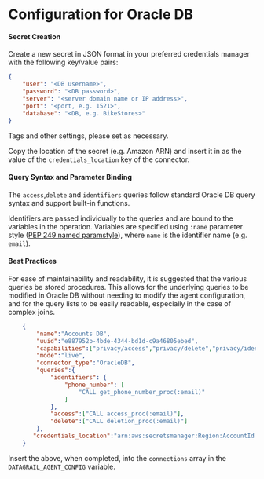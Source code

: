 # Configuration for Oracle DB

#### Secret Creation

Create a new secret in JSON format in your preferred credentials manager with the following key/value pairs:
```json
{
    "user": "<DB username>",
    "password": "<DB password>",
    "server": "<server domain name or IP address>",
    "port": "<port, e.g. 1521>",
    "database": "<DB, e.g. BikeStores>"
}
```
Tags and other settings, please set as necessary.

Copy the location of the secret (e.g. Amazon ARN) and insert it in as the value of the `credentials_location` key of the connector.

#### Query Syntax and Parameter Binding
The `access`,`delete` and `identifiers` queries follow standard Oracle DB query syntax and support built-in functions. 

Identifiers are passed individually to the queries and are bound to the variables in the operation. Variables are specified using `:name` parameter style ([PEP 249 named paramstyle](https://peps.python.org/pep-0249/#paramstyle)), where `name` is the identifier name (e.g. `email`).

#### Best Practices
For ease of maintainability and readability, it is suggested that the various queries be stored procedures. This allows for the underlying queries to be modified in Oracle DB without needing to modify the agent configuration, and for the query lists to be easily readable, especially in the case of complex joins.
```json
    {
        "name":"Accounts DB",
        "uuid":"e887952b-4bde-4344-bd1d-c9a46805ebed",
        "capabilities":["privacy/access","privacy/delete","privacy/identifiers"],
        "mode":"live",
        "connector_type":"OracleDB",
        "queries":{
            "identifiers": {
                "phone_number": [
                    "CALL get_phone_number_proc(:email)"
                ]
            },
            "access":["CALL access_proc(:email)"],
            "delete":["CALL deletion_proc(:email)"]
        },
       "credentials_location":"arn:aws:secretsmanager:Region:AccountId:secret:datagrail.postgres"
    }
```
Insert the above, when completed, into the `connections` array in the `DATAGRAIL_AGENT_CONFIG` variable.

